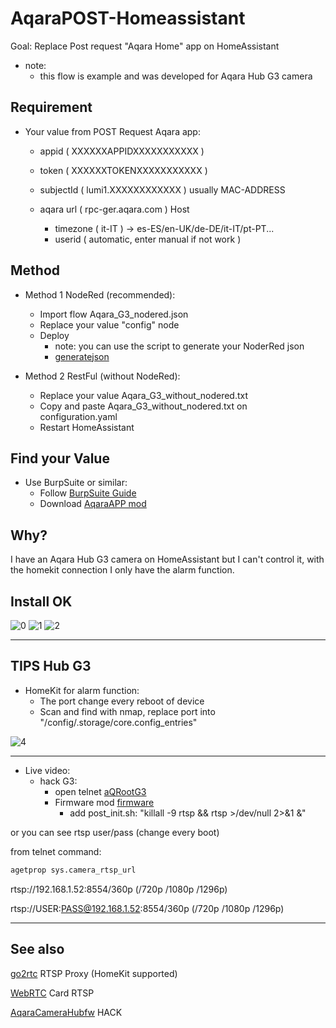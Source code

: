 #  AqaraPOST-Homeassistant #

Goal: Replace Post request "Aqara Home" app on HomeAssistant

  * note: 
	* this flow is example and was developed for Aqara Hub G3 camera

## Requirement ##
* Your value from POST Request Aqara app:
  * appid  ( XXXXXXAPPIDXXXXXXXXXXX )
  * token ( XXXXXXTOKENXXXXXXXXXXX )
  * subjectId ( lumi1.XXXXXXXXXXXX ) usually MAC-ADDRESS
  * aqara url ( rpc-ger.aqara.com ) Host
    
	* timezone ( it-IT ) -> es-ES/en-UK/de-DE/it-IT/pt-PT...
	* userid ( automatic, enter manual if not work )
	
## Method ##
* Method 1 NodeRed (recommended):
	* Import flow Aqara_G3_nodered.json 
	* Replace your value "config" node 
	* Deploy
		* note: you can use the script to generate your NoderRed json
		* [generatejson](https://github.com/sdavides/AqaraPOST-Homeassistant/blob/main/generatejson/README.md)
	
* Method 2 RestFul (without NodeRed):
	* Replace your value Aqara_G3_without_nodered.txt
	* Copy and paste Aqara_G3_without_nodered.txt on configuration.yaml
	* Restart HomeAssistant

 
## Find your Value ##
* Use BurpSuite or similar:
	* Follow [BurpSuite Guide](https://github.com/sdavides/AqaraPOST-Homeassistant/blob/main/Burp%20Suite%20Guide.pdf)
	* Download [AqaraAPP mod](https://drive.google.com/file/d/1Wfn_ynyCGvPwldjbbNGvZmYBKj5csuMy/view?usp=sharing)
 
## Why? ##
I have an Aqara Hub G3 camera on HomeAssistant but I can't control it, with the homekit connection I only have the alarm function.

## Install OK ##
![0](https://github.com/sdavides/AqaraPOST-Homeassistant/assets/31100253/54a22cd1-fdf8-4dc3-b2d4-a0e03d269cb4)
![1](https://github.com/sdavides/AqaraPOST-Homeassistant/assets/31100253/d6ebd1e4-707e-47f2-a473-ab88b3cc0126)
![2](https://github.com/sdavides/AqaraPOST-Homeassistant/assets/31100253/104c9fda-c435-4929-9183-ef9f8456bf23)

---

## TIPS Hub G3 ##
* HomeKit for alarm function:
    * The port change every reboot of device
    * Scan and find with nmap, replace port into "/config/.storage/core.config_entries"

![4](https://github.com/sdavides/AqaraPOST-Homeassistant/assets/31100253/f26c6a0c-6b96-4c41-b0ce-50332f542e87)

---

* Live video:
   * hack G3:
     * open telnet [aQRootG3](https://github.com/Wh1terat/aQRootG3)
     * Firmware mod [firmware](https://github.com/niceboygithub/AqaraCameraHubfw/tree/main/modified/G3)
       * add post_init.sh: "killall -9 rtsp && rtsp >/dev/null 2>&1 &"
       
or you can see rtsp user/pass (change every boot)

from telnet command:
```bash
agetprop sys.camera_rtsp_url
```

rtsp://192.168.1.52:8554/360p (/720p /1080p /1296p)

rtsp://USER:PASS@192.168.1.52:8554/360p (/720p /1080p /1296p)

---

## See also ##

[go2rtc](https://github.com/AlexxIT/go2rtc) RTSP Proxy (HomeKit supported)
     
[WebRTC](https://github.com/AlexxIT/WebRTC) Card RTSP 

[AqaraCameraHubfw](https://github.com/niceboygithub/AqaraCameraHubfw) HACK 
